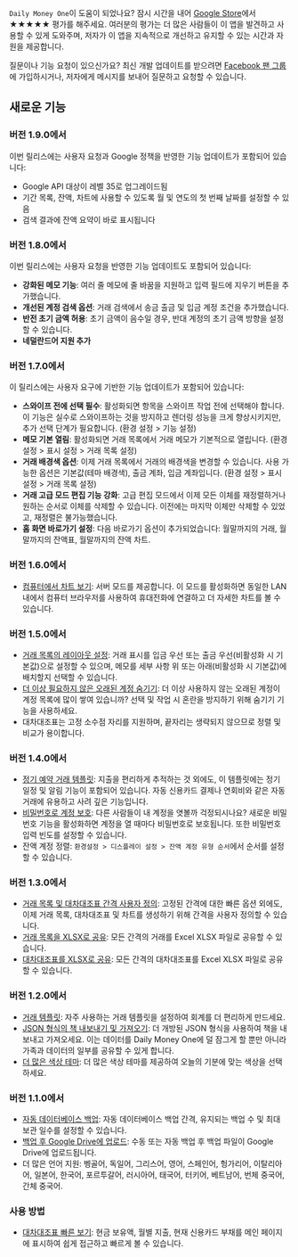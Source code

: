 `Daily Money One`이 도움이 되었나요? 잠시 시간을 내어 [Google Store](https://play.google.com/store/apps/details?id=com.colaorange.dailymoneyone)에서 ★★★★★ 평가를 해주세요. 여러분의 평가는 더 많은 사람들이 이 앱을 발견하고 사용할 수 있게 도와주며, 저자가 이 앱을 지속적으로 개선하고 유지할 수 있는 시간과 자원을 제공합니다.

질문이나 기능 요청이 있으신가요? 최신 개발 업데이트를 받으려면 [Facebook 팬 그룹](https://www.facebook.com/colaorange.daily.money)에 가입하시거나, 저자에게 메시지를 보내어 질문하고 요청할 수 있습니다.

## 새로운 기능

### 버전 1.9.0에서
이번 릴리스에는 사용자 요청과 Google 정책을 반영한 기능 업데이트가 포함되어 있습니다:
* Google API 대상이 레벨 35로 업그레이드됨  
* 기간 목록, 잔액, 차트에 사용할 수 있도록 월 및 연도의 첫 번째 날짜를 설정할 수 있음  
* 검색 결과에 잔액 요약이 바로 표시됩니다  

### 버전 1.8.0에서
이번 릴리스에는 사용자 요청을 반영한 기능 업데이트도 포함되어 있습니다:
* **강화된 메모 기능**: 여러 줄 메모에 줄 바꿈을 지원하고 입력 필드에 지우기 버튼을 추가했습니다.
* **개선된 계정 검색 옵션**: 거래 검색에서 송금 출금 및 입금 계정 조건을 추가했습니다.
* **반전 초기 금액 허용**: 초기 금액이 음수일 경우, 반대 계정의 초기 금액 방향을 설정할 수 있습니다.
* **네덜란드어 지원 추가**

### 버전 1.7.0에서
이 릴리스에는 사용자 요구에 기반한 기능 업데이트가 포함되어 있습니다:
* **스와이프 전에 선택 필수**: 활성화되면 항목을 스와이프 작업 전에 선택해야 합니다. 이 기능은 실수로 스와이프하는 것을 방지하고 렌더링 성능을 크게 향상시키지만, 추가 선택 단계가 필요합니다. (환경 설정 > 기능 설정)
* **메모 기본 열림**: 활성화되면 거래 목록에서 거래 메모가 기본적으로 열립니다. (환경 설정 > 표시 설정 > 거래 목록 설정)
* **거래 배경색 옵션**: 이제 거래 목록에서 거래의 배경색을 변경할 수 있습니다. 사용 가능한 옵션은 기본값(테마 배경색), 출금 계좌, 입금 계좌입니다. (환경 설정 > 표시 설정 > 거래 목록 설정)
* **거래 고급 모드 편집 기능 강화**: 고급 편집 모드에서 이제 모든 이체를 재정렬하거나 원하는 순서로 이체를 삭제할 수 있습니다. 이전에는 마지막 이체만 삭제할 수 있었고, 재정렬은 불가능했습니다.
* **홈 화면 바로가기 설정**: 다음 바로가기 옵션이 추가되었습니다: 월말까지의 거래, 월말까지의 잔액표, 월말까지의 잔액 차트.

### 버전 1.6.0에서
* [컴퓨터에서 차트 보기](https://youtu.be/Ag8cqg9gzi0): 서버 모드를 제공합니다. 이 모드를 활성화하면 동일한 LAN 내에서 컴퓨터 브라우저를 사용하여 휴대전화에 연결하고 더 자세한 차트를 볼 수 있습니다.

### 버전 1.5.0에서
* [거래 목록의 레이아웃 설정](https://youtu.be/TzQj2pY6sWs): 거래 표시를 입금 우선 또는 출금 우선(비활성화 시 기본값)으로 설정할 수 있으며, 메모를 세부 사항 위 또는 아래(비활성화 시 기본값)에 배치할지 선택할 수 있습니다.
* [더 이상 필요하지 않은 오래된 계정 숨기기](https://youtu.be/nKq7Mh_2nQA): 더 이상 사용하지 않는 오래된 계정이 계정 목록에 많이 쌓여 있습니까? 선택 및 작업 시 혼란을 방지하기 위해 숨기기 기능을 사용하세요.
* 대차대조표는 고정 소수점 자리를 지원하며, 끝자리는 생략되지 않으므로 정렬 및 비교가 용이합니다.

### 버전 1.4.0에서
* [정기 예약 거래 템플릿](https://youtu.be/TzQj2pY6sWs): 지출을 편리하게 추적하는 것 외에도, 이 템플릿에는 정기 일정 및 알림 기능이 포함되어 있습니다. 자동 신용카드 결제나 연회비와 같은 자동 거래에 유용하고 사려 깊은 기능입니다.
* [비밀번호로 계정 보호](https://youtu.be/peoYqNG_4pk): 다른 사람들이 내 계정을 엿볼까 걱정되시나요? 새로운 비밀번호 기능을 활성화하면 계정을 열 때마다 비밀번호로 보호됩니다. 또한 비밀번호 입력 빈도를 설정할 수 있습니다.
* 잔액 계정 정렬: `환경설정 > 디스플레이 설정 > 잔액 계정 유형 순서`에서 순서를 설정할 수 있습니다.

### 버전 1.3.0에서
* [거래 목록 및 대차대조표 간격 사용자 정의](https://youtu.be/O7EcLN82qIU): 고정된 간격에 대한 빠른 옵션 외에도, 이제 거래 목록, 대차대조표 및 차트를 생성하기 위해 간격을 사용자 정의할 수 있습니다.
* [거래 목록을 XLSX로 공유](https://youtu.be/Bf7j39fsCSc): 모든 간격의 거래를 Excel XLSX 파일로 공유할 수 있습니다.
* [대차대조표를 XLSX로 공유](https://youtu.be/kpxJxNsButA): 모든 간격의 대차대조표를 Excel XLSX 파일로 공유할 수 있습니다.

### 버전 1.2.0에서
* [거래 템플릿](https://youtu.be/CtfJ5BecZfY): 자주 사용하는 거래 템플릿을 설정하여 회계를 더 편리하게 만드세요.
* [JSON 형식의 책 내보내기 및 가져오기](https://youtu.be/bHGEH7zcj78): 더 개방된 JSON 형식을 사용하여 책을 내보내고 가져오세요. 이는 데이터를 Daily Money One에 덜 잠그게 할 뿐만 아니라 가족과 데이터의 일부를 공유할 수 있게 합니다.
* [더 많은 색상 테마](https://youtu.be/3Yw7m2AOvfc): 더 많은 색상 테마를 제공하여 오늘의 기분에 맞는 색상을 선택하세요.

### 버전 1.1.0에서
* [자동 데이터베이스 백업](https://youtube.com/shorts/dWePWDncx0k): 자동 데이터베이스 백업 간격, 유지되는 백업 수 및 최대 보관 일수를 설정할 수 있습니다.
* [백업 후 Google Drive에 업로드](https://youtu.be/hOJdtKElLuw): 수동 또는 자동 백업 후 백업 파일이 Google Drive에 업로드됩니다.
* 더 많은 언어 지원: 벵골어, 독일어, 그리스어, 영어, 스페인어, 헝가리어, 이탈리아어, 일본어, 한국어, 포르투갈어, 러시아어, 태국어, 터키어, 베트남어, 번체 중국어, 간체 중국어.

### 사용 방법
 * [대차대조표 빠른 보기](https://youtu.be/66tJxSrI_vQ): 현금 보유액, 월별 지출, 현재 신용카드 부채를 메인 페이지에 표시하여 쉽게 접근하고 빠르게 볼 수 있습니다.